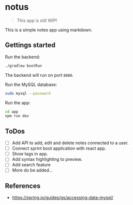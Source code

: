 # notus

> This app is still WIP!

This is a simple notes app using markdown.

## Gettings started

Run the backend:

```sh
./gradlew bootRun
```

The backend will run on port `8080`.

Run the MySQL database:

```sh
sudo mysql --password
```

Run the app:

```sh
cd app
npm run dev
```

## ToDos

- [ ] Add API to add, edit and delete notes connected to a user.
- [ ] Connect sprint boot application with react app.
- [ ] Show tags in app.
- [ ] Add syntax highlighting to preview.
- [ ] Add search feature
- [ ] More do be added…

## References

* <https://spring.io/guides/gs/accessing-data-mysql/>
